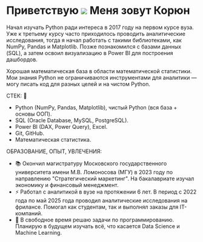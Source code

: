 Приветствую ![](https://user-images.githubusercontent.com/18350557/176309783-0785949b-9127-417c-8b55-ab5a4333674e.gif) Меня зовут Корюн
=======================================================================================================================================

Начал изучать Python ради интереса в 2017 году на первом курсе вуза. Уже к третьему курсу часто приходилось проводить аналитические исследования, тогда я начал работать с такими библиотеками, как NumPy, Pandas и Matplotlib. Позже познакомился с базами данных (SQL), а затем освоил визуализацию в Power BI для построения дашбордов. 

Хорошая математическая база в области математической статистики. Мои знания Python не ограничиваются инструментами для аналитики — могу писать код для разных целей и на чистом Python.

СТЕК: 🔧 
- Python (NumPy, Pandas, Matplotlib), чистый Python (вся база + основы ООП).
- SQL (Oracle Database, MySQL, PostgreSQL).
- Power BI (DAX, Power Query), Excel.
- Git, GitHub.
- Математическая статистика.

ОБРАЗОВАНИЕ, ОПЫТ, УВЛЕЧЕНИЯ:
* 📚 Окончил магистратуру Московского государственного университета имени М.В. Ломоносова (МГУ) в 2023 году по направлению "Стратегический маркетинг". На бакалавриате изучал экономику и финансовый менеджмент.
* ⚡ Работал с аналитикой в вузе на протяжении 6 лет. В период с 2022 года по май 2025 года проводил аналитические исследования на фрилансе. Помогал как студентам, так и выполнял заказы для IT-компаний.
* 🧠 В свободное время решаю задачи по программированию. Планирую в будущем изучать всё, что касается Data Science и Machine Learning.
